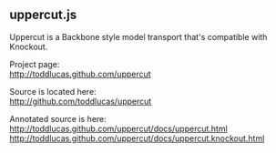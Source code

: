 
uppercut.js
-----------

Uppercut is a Backbone style model transport that's compatible with Knockout.

Project page:  
http://toddlucas.github.com/uppercut

Source is located here:  
http://github.com/toddlucas/uppercut

Annotated source is here:  
http://toddlucas.github.com/uppercut/docs/uppercut.html  
http://toddlucas.github.com/uppercut/docs/uppercut.knockout.html
